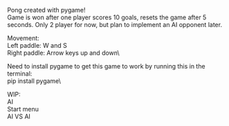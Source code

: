 Pong created with pygame!\
Game is won after one player scores 10 goals, resets the game after 5 seconds.
Only 2 player for now, but plan to implement an AI opponent later.

Movement:\
Left paddle: W and S\
Right paddle: Arrow keys up and down\

Need to install pygame to get this game to work by running this in the terminal:\
pip install pygame\

WIP:\
AI\
Start menu\
AI VS AI